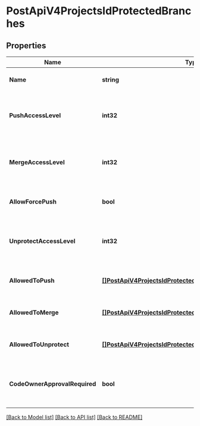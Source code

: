 # PostApiV4ProjectsIdProtectedBranches

## Properties
Name | Type | Description | Notes
------------ | ------------- | ------------- | -------------
**Name** | **string** | The name of the protected branch | [default to null]
**PushAccessLevel** | **int32** | Access levels allowed to push (defaults: &#x60;40&#x60;, maintainer access level) | [optional] [default to null]
**MergeAccessLevel** | **int32** | Access levels allowed to merge (defaults: &#x60;40&#x60;, maintainer access level) | [optional] [default to null]
**AllowForcePush** | **bool** | Allow force push for all users with push access. | [optional] [default to null]
**UnprotectAccessLevel** | **int32** | Access levels allowed to unprotect (defaults: &#x60;40&#x60;, maintainer access level) | [optional] [default to null]
**AllowedToPush** | [**[]PostApiV4ProjectsIdProtectedBranchesAllowedToPush**](postApiV4ProjectsIdProtectedBranches_allowed_to_push.md) | An array of users/groups allowed to push | [optional] [default to null]
**AllowedToMerge** | [**[]PostApiV4ProjectsIdProtectedBranchesAllowedToPush**](postApiV4ProjectsIdProtectedBranches_allowed_to_push.md) | An array of users/groups allowed to merge | [optional] [default to null]
**AllowedToUnprotect** | [**[]PostApiV4ProjectsIdProtectedBranchesAllowedToUnprotect**](postApiV4ProjectsIdProtectedBranches_allowed_to_unprotect.md) | An array of users/groups allowed to unprotect | [optional] [default to null]
**CodeOwnerApprovalRequired** | **bool** | Prevent pushes to this branch if it matches an item in CODEOWNERS | [optional] [default to null]

[[Back to Model list]](../README.md#documentation-for-models) [[Back to API list]](../README.md#documentation-for-api-endpoints) [[Back to README]](../README.md)


